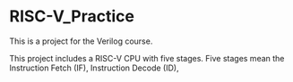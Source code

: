# RISC-V_Practice

This is a project for the Verilog course.

This project includes a RISC-V CPU with five stages. Five stages mean the Instruction Fetch (IF), Instruction Decode (ID), 
